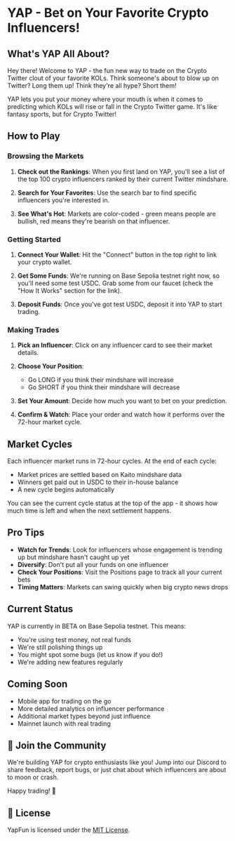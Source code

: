 #  YAP - Bet on Your Favorite Crypto Influencers!

## What's YAP All About?

Hey there! Welcome to YAP - the fun new way to trade on the Crypto Twitter clout of your favorite KOLs. 
Think someone's about to blow up on Twitter? Long them up! Think they're all hype? Short them!

YAP lets you put your money where your mouth is when it comes to predicting which KOLs will rise or fall in the Crypto Twitter game. It's like fantasy sports, but for Crypto Twitter!

##  How to Play

###  Browsing the Markets

1. **Check out the Rankings**: When you first land on YAP, you'll see a list of the top 100 crypto influencers ranked by their current Twitter mindshare.

2. **Search for Your Favorites**: Use the search bar to find specific influencers you're interested in.

3. **See What's Hot**: Markets are color-coded - green means people are bullish, red means they're bearish on that influencer.

###  Getting Started

1. **Connect Your Wallet**: Hit the "Connect" button in the top right to link your crypto wallet. 

2. **Get Some Funds**: We're running on Base Sepolia testnet right now, so you'll need some test USDC. Grab some from our faucet (check the "How It Works" section for the link).

3. **Deposit Funds**: Once you've got test USDC, deposit it into YAP to start trading. 

###  Making Trades

1. **Pick an Influencer**: Click on any influencer card to see their market details.

2. **Choose Your Position**: 
   - Go LONG if you think their mindshare will increase
   - Go SHORT if you think their mindshare will decrease

3. **Set Your Amount**: Decide how much you want to bet on your prediction.

4. **Confirm & Watch**: Place your order and watch how it performs over the 72-hour market cycle.

##  Market Cycles

Each influencer market runs in 72-hour cycles. At the end of each cycle:

- Market prices are settled based on Kaito mindshare data
- Winners get paid out in USDC to their in-house balance
- A new cycle begins automatically

You can see the current cycle status at the top of the app - it shows how much time is left and when the next settlement happens.

##  Pro Tips

- **Watch for Trends**: Look for influencers whose engagement is trending up but mindshare hasn't caught up yet
- **Diversify**: Don't put all your funds on one influencer
- **Check Your Positions**: Visit the Positions page to track all your current bets
- **Timing Matters**: Markets can swing quickly when big crypto news drops

##  Current Status

YAP is currently in BETA on Base Sepolia testnet. This means:

- You're using test money, not real funds
- We're still polishing things up
- You might spot some bugs (let us know if you do!)
- We're adding new features regularly

##  Coming Soon

- Mobile app for trading on the go
- More detailed analytics on influencer performance
- Additional market types beyond just influence
- Mainnet launch with real trading

## 🤝 Join the Community

We're building YAP for crypto enthusiasts like you! Jump into our Discord to share feedback, report bugs, or just chat about which influencers are about to moon or crash.

Happy trading! 🎯

## 📄 License

YapFun is licensed under the [MIT License](LICENSE).
